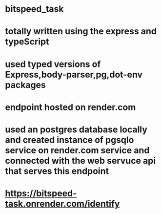 # bitspeed_task


# totally written using the express and typeScript
# used typed versions of Express,body-parser,pg,dot-env packages 
# endpoint hosted on render.com
# used an postgres database locally and created instance of pgsqlo service on render.com service and connected with the web servuce api that serves this endpoint

# https://bitspeed-task.onrender.com/identify